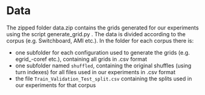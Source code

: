 
# Data

The zipped folder data.zip contains the grids generated for our experiments using the script generate_grid.py .
The data is divided according to the corpus (e.g. Switchboard, AMI etc.).
In the folder for each corpus there is:
 - one subfolder for each configuration used to generate the grids (e.g. egrid_-coref etc.), containing all grids in .csv format
 - one subfolder named `shuffled`, containing the original shuffles (using turn indexes) for all files used in our experiments in .csv format
 - the file `Train_Validation_Test_split.csv` containing the splits used in our experiments for that corpus
 
